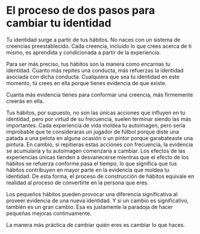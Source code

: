 <!--- ### Page 62 @ 20 March 2023 04:23 PM -->
# El proceso de dos pasos para cambiar tu identidad

<!--- ### Page 62 @ 20 March 2023 04:23 PM -->
Tu identidad surge a partir de tus hábitos. No naces con un sistema de creencias preestablecido. Cada creencia, incluido lo que crees acerca de ti mismo, es aprendida y condicionada a partir de la experiencia.

<!--- ### Page 62 @ 20 March 2023 04:24 PM -->
<!--- ### Page 62 @ 20 March 2023 04:24 PM -->
<!--- ### Page 62 @ 20 March 2023 04:25 PM -->
Para ser más preciso, tus hábitos son la manera como encarnas tu identidad. Cuanto más repites una conducta, más refuerzas la identidad asociada con dicha conducta. Cualquiera que sea tu identidad en este momento, tú crees en ella porque tienes evidencia de que existe.

<!--- ### Page 63 @ 20 March 2023 04:25 PM -->
Cuanta más evidencia tienes para conformar una creencia, más firmemente creerás en ella.

<!--- ### Page 63 @ 20 March 2023 04:27 PM -->
Tus hábitos, por supuesto, no son las únicas acciones que influyen en tu identidad, pero por virtud de su frecuencia, suelen terminar siendo las más importantes. Cada experiencia de vida moldea tu autoimagen, pero sería improbable que te consideraras un jugador de fútbol porque diste una patada a una pelota en alguna ocasión o un pintor porque garabateaste una pintura. En cambio, si repitieras estas acciones con frecuencia, la evidencia se acumularía y tu autoimagen comenzaría a cambiar. Los efectos de las experiencias únicas tienden a desvanecerse mientras que el efecto de los hábitos se refuerza conforme pasa el tiempo, lo que significa que tus hábitos contribuyen en mayor parte en la evidencia que moldea tu identidad. De esta forma, el proceso de construcción de hábitos equivale en realidad al proceso de convertirte en la persona que eres.

<!--- ### Page 64 @ 20 March 2023 04:39 PM -->
Los pequeños hábitos pueden provocar una diferencia significativa al proveer evidencia de una nueva identidad. Y si un cambio es significativo, también es un gran cambio. Esa es justamente la paradoja de hacer pequeñas mejoras continuamente.

<!--- ### Page 65 @ 20 March 2023 04:40 PM -->
La manera más práctica de cambiar quién eres es cambiar lo que haces.
